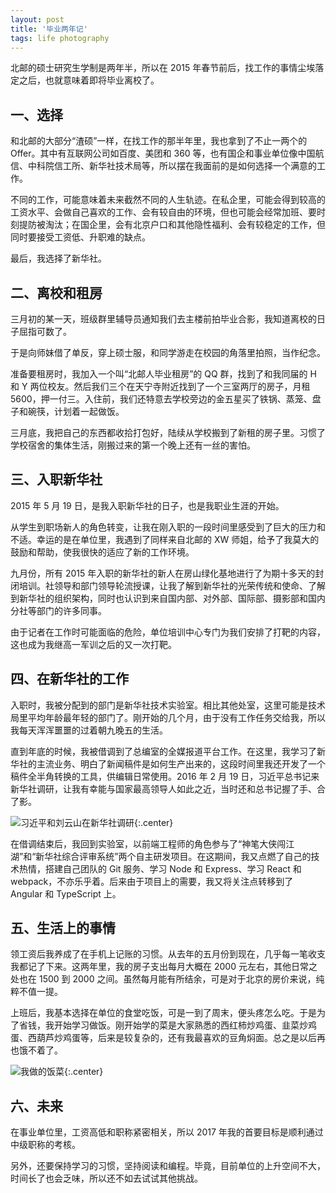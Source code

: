 ```yaml
---
layout: post
title: '毕业两年记'
tags: life photography
---
```


北邮的硕士研究生学制是两年半，所以在 2015 年春节前后，找工作的事情尘埃落定之后，也就意味着即将毕业离校了。

## 一、选择

和北邮的大部分“渣硕”一样，在找工作的那半年里，我也拿到了不止一两个的 Offer。其中有互联网公司如百度、美团和 360 等，也有国企和事业单位像中国航信、中科院信工所、新华社技术局等，所以摆在我面前的是如何选择一个满意的工作。

不同的工作，可能意味着未来截然不同的人生轨迹。在私企里，可能会得到较高的工资水平、会做自己喜欢的工作、会有较自由的环境，但也可能会经常加班、要时刻提防被淘汰；在国企里，会有北京户口和其他隐性福利、会有较稳定的工作，但同时要接受工资低、升职难的缺点。

最后，我选择了新华社。

## 二、离校和租房

三月初的某一天，班级群里辅导员通知我们去主楼前拍毕业合影，我知道离校的日子屈指可数了。

于是向师妹借了单反，穿上硕士服，和同学游走在校园的角落里拍照，当作纪念。

准备要租房时，我加入一个叫“北邮人毕业租房”的 QQ 群，找到了和我同届的 H 和 Y 两位校友。然后我们三个在天宁寺附近找到了一个三室两厅的房子，月租 5600，押一付三。入住前，我们还特意去学校旁边的金五星买了铁锅、蒸笼、盘子和碗筷，计划着一起做饭。

三月底，我把自己的东西都收拾打包好，陆续从学校搬到了新租的房子里。习惯了学校宿舍的集体生活，刚搬过来的第一个晚上还有一丝的害怕。

## 三、入职新华社

2015 年 5 月 19 日，是我入职新华社的日子，也是我职业生涯的开始。

从学生到职场新人的角色转变，让我在刚入职的一段时间里感受到了巨大的压力和不适。幸运的是在单位里，我遇到了同样来自北邮的 XW 师姐，给予了我莫大的鼓励和帮助，使我很快的适应了新的工作环境。

九月份，所有 2015 年入职的新华社的新人在房山绿化基地进行了为期十多天的封闭培训。社领导和部门领导轮流授课，让我了解到新华社的光荣传统和使命、了解到新华社的组织架构，同时也认识到来自国内部、对外部、国际部、摄影部和国内分社等部门的许多同事。

由于记者在工作时可能面临的危险，单位培训中心专门为我们安排了打靶的内容，这也成为我继高一军训之后的又一次打靶。


## 四、在新华社的工作

入职时，我被分配到的部门是新华社技术实验室。相比其他处室，这里可能是技术局里平均年龄最年轻的部门了。刚开始的几个月，由于没有工作任务交给我，所以我每天浑浑噩噩的过着朝九晚五的生活。

直到年底的时候，我被借调到了总编室的全媒报道平台工作。在这里，我学习了新华社的主流业务、明白了新闻稿件是如何生产出来的，这段时间里我还开发了一个稿件全半角转换的工具，供编辑日常使用。2016 年 2 月 19 日，习近平总书记来新华社调研，让我有幸能与国家最高领导人如此之近，当时还和总书记握了手、合了影。

![习近平和刘云山在新华社调研]({{site.img_url}}/2017-photo-with-xijinping.jpg){:.center}

在借调结束后，我回到实验室，以前端工程师的角色参与了“神笔大侠闯江湖”和“新华社综合评审系统”两个自主研发项目。在这期间，我又点燃了自己的技术热情，搭建自己团队的 Git 服务、学习 Node 和 Express、学习 React 和 webpack，不亦乐乎着。后来由于项目上的需要，我又将关注点转移到了 Angular 和 TypeScript 上。


## 五、生活上的事情

领工资后我养成了在手机上记账的习惯。从去年的五月份到现在，几乎每一笔收支我都记了下来。这两年里，我的房子支出每月大概在 2000 元左右，其他日常之处也在 1500 到 2000 之间。虽然每月能有所结余，可是对于北京的房价来说，纯粹不值一提。

上班后，我基本选择在单位的食堂吃饭，可是一到了周末，便头疼怎么吃。于是为了省钱，我开始学习做饭。刚开始学的菜是大家熟悉的西红柿炒鸡蛋、韭菜炒鸡蛋、西葫芦炒鸡蛋等，后来是较复杂的，还有我最喜欢的豆角焖面。总之是以后再也饿不着了。

![我做的饭菜]({{site.img_url}}/2017-food-made-with-me.jpg){:.center}

## 六、未来

在事业单位里，工资高低和职称紧密相关，所以 2017 年我的首要目标是顺利通过中级职称的考核。

另外，还要保持学习的习惯，坚持阅读和编程。毕竟，目前单位的上升空间不大，时间长了也会乏味，所以还不如去试试其他挑战。
